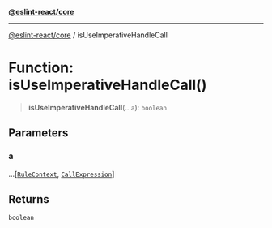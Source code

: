[**@eslint-react/core**](../README.md)

***

[@eslint-react/core](../README.md) / isUseImperativeHandleCall

# Function: isUseImperativeHandleCall()

> **isUseImperativeHandleCall**(...`a`): `boolean`

## Parameters

### a

...\[[`RuleContext`](../-internal-/type-aliases/RuleContext.md), [`CallExpression`](../-internal-/interfaces/CallExpression.md)\]

## Returns

`boolean`
